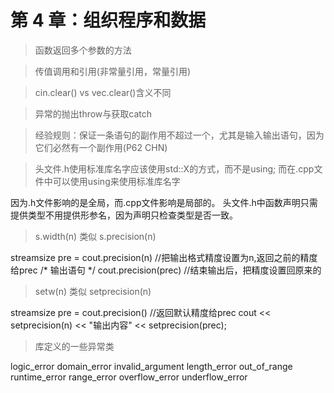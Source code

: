 # 第 4 章：组织程序和数据

>  函数返回多个参数的方法

> 传值调用和引用(非常量引用，常量引用)

> cin.clear() vs vec.clear()含义不同

> 异常的抛出throw与获取catch

> 经验规则：保证一条语句的副作用不超过一个，尤其是输入输出语句，因为它们必然有一个副作用(P62 CHN)

> 头文件.h使用标准库名字应该使用std::X的方式，而不是using; 而在.cpp文件中可以使用using来使用标准库名字

因为.h文件影响的是全局，而.cpp文件影响是局部的。
头文件.h中函数声明只需提供类型不用提供形参名，因为声明只检查类型是否一致。

> s.width(n) 类似 s.precision(n)

streamsize pre = cout.precision(n) //把输出格式精度设置为n,返回之前的精度给prec
/* 输出语句 */
cout.precision(prec) //结束输出后，把精度设置回原来的

> setw(n) 类似 setprecision(n)

streamsize pre = cout.precision() //返回默认精度给prec
cout << setprecision(n) << "输出内容" << setprecision(prec);

> 库定义的一些异常类

logic_error		domain_error 	invalid_argument
length_error	out_of_range	runtime_error
range_error		overflow_error	underflow_error

